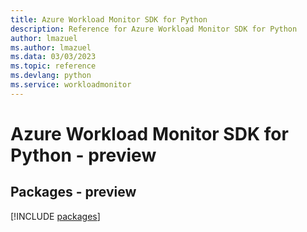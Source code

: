 ```yaml
---
title: Azure Workload Monitor SDK for Python
description: Reference for Azure Workload Monitor SDK for Python
author: lmazuel
ms.author: lmazuel
ms.data: 03/03/2023
ms.topic: reference
ms.devlang: python
ms.service: workloadmonitor
---
```

# Azure Workload Monitor SDK for Python - preview
## Packages - preview
[!INCLUDE [packages](workload-monitor-index.md)]